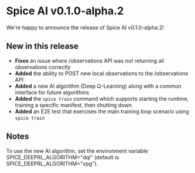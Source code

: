 # Spice AI v0.1.0-alpha.2

We're happy to announce the release of Spice AI v0.1.0-alpha.2!

## New in this release

- **Fixes** an issue where /observations API was not returning all observations correctly
- **Added** the ability to POST new local observations to the /observations API
- **Added** a new AI algorithm (Deep Q-Learning) along with a common interface for future algorithms
- **Added** the `spice train` command which supports starting the runtime, training a specific manifest, then shutting down
- **Added** an E2E test that exercises the main training loop scenario using `spice train`

## Notes

To use the new AI algorithm, set the environment variable SPICE_DEEPRL_ALGORITHM="dql" (default is SPICE_DEEPRL_ALGORITHM="vpg").
